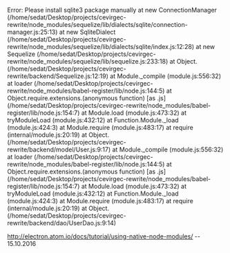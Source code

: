Error: Please install sqlite3 package manually
    at new ConnectionManager (/home/sedat/Desktop/projects/cevirgec-rewrite/node_modules/sequelize/lib/dialects/sqlite/connection-manager.js:25:13)
    at new SqliteDialect (/home/sedat/Desktop/projects/cevirgec-rewrite/node_modules/sequelize/lib/dialects/sqlite/index.js:12:28)
    at new Sequelize (/home/sedat/Desktop/projects/cevirgec-rewrite/node_modules/sequelize/lib/sequelize.js:233:18)
    at Object.<anonymous> (/home/sedat/Desktop/projects/cevirgec-rewrite/backend/Sequelize.js:12:19)
    at Module._compile (module.js:556:32)
    at loader (/home/sedat/Desktop/projects/cevirgec-rewrite/node_modules/babel-register/lib/node.js:144:5)
    at Object.require.extensions.(anonymous function) [as .js] (/home/sedat/Desktop/projects/cevirgec-rewrite/node_modules/babel-register/lib/node.js:154:7)
    at Module.load (module.js:473:32)
    at tryModuleLoad (module.js:432:12)
    at Function.Module._load (module.js:424:3)
    at Module.require (module.js:483:17)
    at require (internal/module.js:20:19)
    at Object.<anonymous> (/home/sedat/Desktop/projects/cevirgec-rewrite/backend/model/User.js:9:17)
    at Module._compile (module.js:556:32)
    at loader (/home/sedat/Desktop/projects/cevirgec-rewrite/node_modules/babel-register/lib/node.js:144:5)
    at Object.require.extensions.(anonymous function) [as .js] (/home/sedat/Desktop/projects/cevirgec-rewrite/node_modules/babel-register/lib/node.js:154:7)
    at Module.load (module.js:473:32)
    at tryModuleLoad (module.js:432:12)
    at Function.Module._load (module.js:424:3)
    at Module.require (module.js:483:17)
    at require (internal/module.js:20:19)
    at Object.<anonymous> (/home/sedat/Desktop/projects/cevirgec-rewrite/backend/dao/UserDao.js:9:14)

http://electron.atom.io/docs/tutorial/using-native-node-modules/ -- 15.10.2016
